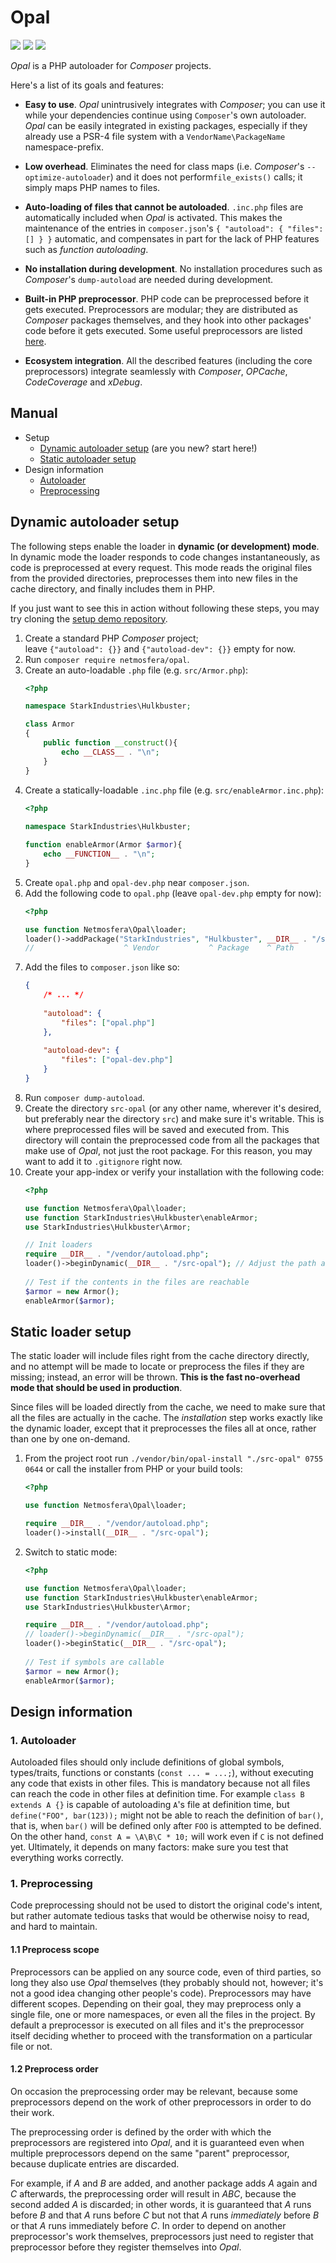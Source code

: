 [release]: https://img.shields.io/github/release/NetmosferaOpal/Opal.svg
[release-URL]: https://github.com/NetmosferaOpal/Opal/releases
[status]: https://travis-ci.org/NetmosferaOpal/Opal.svg?branch=master
[status-URL]: https://travis-ci.org/NetmosferaOpal/Opal
[coverage]: https://coveralls.io/repos/github/NetmosferaOpal/Opal/badge.svg?branch=master
[coverage-URL]: https://coveralls.io/github/NetmosferaOpal/Opal?branch=master

# Opal

[![][release]][release-URL]
[![][status]][status-URL]
[![][coverage]][coverage-URL]

_Opal_ is a PHP autoloader for _Composer_ projects.

Here's a list of its goals and features:

- **Easy to use**. _Opal_ unintrusively integrates with _Composer_; you can use it while
  your dependencies continue using `Composer`'s own autoloader. _Opal_ can be  easily
  integrated in existing packages, especially if they already use a PSR-4 file system with
  a `VendorName\PackageName` namespace-prefix.
    
- **Low overhead**. Eliminates the need for class maps (i.e. _Composer_'s
  `--optimize-autoloader`) and it does not perform`file_exists()` calls; it simply maps
  PHP names to files. 
  
- **Auto-loading of files that cannot be autoloaded**. `.inc.php` files are automatically
  included when _Opal_ is activated. This makes the maintenance of the entries in
  `composer.json`'s `{ "autoload": { "files": [] } }` automatic, and compensates in part
  for the lack of PHP features such as _function autoloading_.
  
- **No installation during development**. No installation procedures such as _Composer_'s
  `dump-autoload` are needed during development.
  
- **Built-in PHP preprocessor**. PHP code can be preprocessed before it gets executed.
  Preprocessors are modular; they are distributed as _Composer_ packages themselves, and
  they hook into other packages' code before it gets executed. Some useful preprocessors
  are listed [here](./preprocessors.md).
  
- **Ecosystem integration**. All the described features (including the core preprocessors)
  integrate seamlessly with _Composer_, _OPCache_, _CodeCoverage_ and _xDebug_.

## Manual

- Setup
  - [Dynamic autoloader setup](#dynamic-autoloader-setup) (are you new? start here!)
  - [Static autoloader setup](#static-autoloader-setup)
- Design information
  - [Autoloader](#autoloader)
  - [Preprocessing](#preprocessing)

## Dynamic autoloader setup

The following steps enable the loader in **dynamic (or development) mode**. In dynamic
mode the loader responds to code changes instantaneously, as code is preprocessed at every
request. This mode reads the original files from the provided directories, preprocesses
them into new files in the cache directory, and finally includes them in PHP.

If you just want to see this in action without following these steps, you may try cloning
the [setup demo repository](https://github.com/NetmosferaOpal/SetupDemo). 

1. Create a standard PHP _Composer_ project;<br>
   leave `{"autoload": {}}` and `{"autoload-dev": {}}` empty for now.
2. Run `composer require netmosfera/opal`.
3. Create an auto-loadable `.php` file (e.g. `src/Armor.php`):
   ```php
   <?php
   
   namespace StarkIndustries\Hulkbuster;

   class Armor
   {
       public function __construct(){
           echo __CLASS__ . "\n";
       }
   }
   ```
4. Create a statically-loadable `.inc.php` file (e.g. `src/enableArmor.inc.php`):
   ```php
   <?php
  
   namespace StarkIndustries\Hulkbuster;

   function enableArmor(Armor $armor){
       echo __FUNCTION__ . "\n";
   }
   ```
5. Create `opal.php` and `opal-dev.php` near `composer.json`.
6. Add the following code to `opal.php` (leave `opal-dev.php` empty for now):
   ```php
   <?php

   use function Netmosfera\Opal\loader;
   loader()->addPackage("StarkIndustries", "Hulkbuster", __DIR__ . "/src");
   //                    ^ Vendor           ^ Package    ^ Path
   ```
7. Add the files to `composer.json` like so:
   ```json
   {
       /* ... */
       
       "autoload": {
           "files": ["opal.php"]
       },
    
       "autoload-dev": {
           "files": ["opal-dev.php"]
       }
   } 
   ```
9. Run `composer dump-autoload`.
10. Create the directory `src-opal` (or any other name, wherever it's desired, but
    preferably near the directory `src`) and make sure it's writable. This is where
    preprocessed files will be saved and executed from. This directory will contain the
    preprocessed code from all the packages that make use of _Opal_, not just the root
    package. For this reason, you may want to add it to `.gitignore` right now.
11. Create your app-index or verify your installation with the following code:
    ```php
    <?php

    use function Netmosfera\Opal\loader;
    use function StarkIndustries\Hulkbuster\enableArmor;
    use StarkIndustries\Hulkbuster\Armor;

    // Init loaders
    require __DIR__ . "/vendor/autoload.php";
    loader()->beginDynamic(__DIR__ . "/src-opal"); // Adjust the path as needed
 
    // Test if the contents in the files are reachable
    $armor = new Armor();
    enableArmor($armor);
    ```

## Static loader setup 

The static loader will include files right from the cache directory directly, and no
attempt will be made to locate or preprocess the files if they are missing; instead, an
error will be thrown. **This is the fast no-overhead mode that should be used in
production**.

Since files will be loaded directly from the cache, we need to make sure that all the
files are actually in the cache. The _installation_ step works exactly like the dynamic
loader, except that it preprocesses the files all at once, rather than one by one
on-demand.
   
1. From the project root run `./vendor/bin/opal-install "./src-opal" 0755 0644`
    or call the installer from PHP or your build tools:
   ```php
   <?php

   use function Netmosfera\Opal\loader;

   require __DIR__ . "/vendor/autoload.php";
   loader()->install(__DIR__ . "/src-opal");
   ``` 
2. Switch to static mode: 
   ```php
   <?php

   use function Netmosfera\Opal\loader;
   use function StarkIndustries\Hulkbuster\enableArmor;
   use StarkIndustries\Hulkbuster\Armor;

   require __DIR__ . "/vendor/autoload.php";
   // loader()->beginDynamic(__DIR__ . "/src-opal");
   loader()->beginStatic(__DIR__ . "/src-opal");
 
   // Test if symbols are callable
   $armor = new Armor();
   enableArmor($armor);
   ```

## Design information

### 1. Autoloader 

Autoloaded files should only include definitions of global symbols, types/traits,
functions or constants (`const ... = ...;`), without executing any code that exists in
other files. This is mandatory because not all files can reach the code in other files at
definition time. For example `class B extends A {}` is capable of autoloading `A`'s file
at definition time, but `define("FOO", bar(123));` might not be able to reach the
definition of `bar()`, that is, when `bar()` will be defined only after `FOO` is
attempted to be defined. On the other hand, `const A = \A\B\C * 10;` will work even if `C`
is not defined yet. Ultimately, it depends on many factors: make sure you test that
everything works correctly.
   
### 1. Preprocessing

Code preprocessing should not be used to distort the original code's intent, but rather
automate tedious tasks that would be otherwise noisy to read, and hard to maintain.

#### 1.1 Preprocess scope 

Preprocessors can be applied on any source code, even of third parties, so long they
also use _Opal_ themselves (they probably should not, however; it's not a good idea
changing other people's code). Preprocessors may have different scopes. Depending on their
goal, they may preprocess only a single file, one or more namespaces, or even all the
files in the project. By default a preprocessor is executed on all files and it's the
preprocessor itself deciding whether to proceed with the transformation on a particular
file or not.

#### 1.2 Preprocess order

On occasion the preprocessing order may be relevant, because some preprocessors depend on
the work of other preprocessors in order to do their work.

The preprocessing order is defined by the order with which the preprocessors are
registered into _Opal_, and it is guaranteed even when multiple preprocessors depend on
the same "parent" preprocessor, because duplicate entries are discarded.

For example, if _A_ and _B_ are added, and another package adds _A_ again and _C_
afterwards, the preprocessing order will result in _ABC_, because the second added _A_ is
discarded; in other words, it is guaranteed that _A_ runs before _B_ and that _A_ runs
before _C_ but not that _A_ runs _immediately_ before _B_ or that _A_ runs immediately
before _C_. In order to depend on another preprocessor's work themselves, preprocessors
just need to register that preprocessor before they register themselves into _Opal_.

